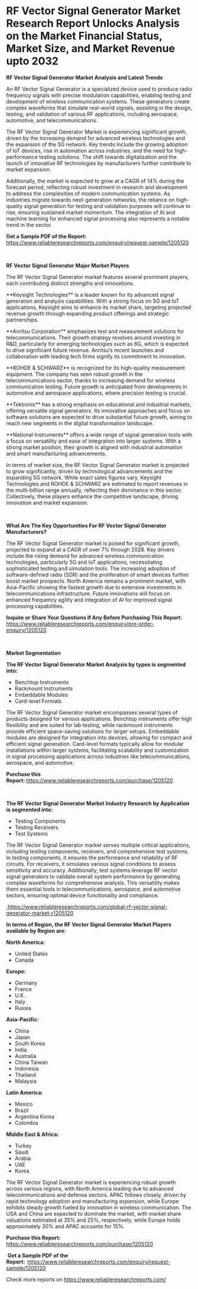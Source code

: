 <p><h1>RF Vector Signal Generator Market Research Report Unlocks Analysis on the Market Financial Status, Market Size, and Market Revenue upto 2032</h1></p><p><strong>RF Vector Signal Generator Market Analysis and Latest Trends</strong></p>
<p><p>An RF Vector Signal Generator is a specialized device used to produce radio frequency signals with precise modulation capabilities, enabling testing and development of wireless communication systems. These generators create complex waveforms that simulate real-world signals, assisting in the design, testing, and validation of various RF applications, including aerospace, automotive, and telecommunications.</p><p>The RF Vector Signal Generator Market is experiencing significant growth, driven by the increasing demand for advanced wireless technologies and the expansion of the 5G network. Key trends include the growing adoption of IoT devices, rise in automation across industries, and the need for high-performance testing solutions. The shift towards digitalization and the launch of innovative RF technologies by manufacturers further contribute to market expansion.</p><p>Additionally, the market is expected to grow at a CAGR of 14% during the forecast period, reflecting robust investment in research and development to address the complexities of modern communication systems. As industries migrate towards next-generation networks, the reliance on high-quality signal generation for testing and validation purposes will continue to rise, ensuring sustained market momentum. The integration of AI and machine learning for enhanced signal processing also represents a notable trend in the sector.</p></p>
<p><strong>Get a Sample PDF of the Report:&nbsp;</strong> <a href="https://www.reliableresearchreports.com/enquiry/request-sample/1205120?utm_campaign=2797&utm_medium=2&utm_source=Github&utm_content=ia&utm_term=10042025&utm_id=rf-vector-signal-generator">https://www.reliableresearchreports.com/enquiry/request-sample/1205120</a></p>
<p>&nbsp;</p>
<p><strong>RF Vector Signal Generator Major Market Players</strong></p>
<p><p>The RF Vector Signal Generator market features several prominent players, each contributing distinct strengths and innovations. </p><p>**Keysight Technologies** is a leader known for its advanced signal generation and analysis capabilities. With a strong focus on 5G and IoT applications, Keysight aims to enhance its market share, targeting projected revenue growth through expanding product offerings and strategic partnerships. </p><p>**Anritsu Corporation** emphasizes test and measurement solutions for telecommunications. Their growth strategy revolves around investing in R&D, particularly for emerging technologies such as 6G, which is expected to drive significant future revenue. Anritsu’s recent launches and collaboration with leading tech firms signify its commitment to innovation.</p><p>**ROHDE & SCHWARZ** is recognized for its high-quality measurement equipment. The company has seen robust growth in the telecommunications sector, thanks to increasing demand for wireless communication testing. Future growth is anticipated from developments in automotive and aerospace applications, where precision testing is crucial.</p><p>**Tektronix** has a strong emphasis on educational and industrial markets, offering versatile signal generators. Its innovative approaches and focus on software solutions are expected to drive substantial future growth, aiming to reach new segments in the digital transformation landscape.</p><p>**National Instruments** offers a wide range of signal generation tools with a focus on versatility and ease of integration into larger systems. With a strong market position, their growth is aligned with industrial automation and smart manufacturing advancements.</p><p>In terms of market size, the RF Vector Signal Generator market is projected to grow significantly, driven by technological advancements and the expanding 5G network. While exact sales figures vary, Keysight Technologies and ROHDE & SCHWARZ are estimated to report revenues in the multi-billion range annually, reflecting their dominance in this sector. Collectively, these players enhance the competitive landscape, driving innovation and market expansion.</p></p>
<p>&nbsp;</p>
<p><strong>What Are The Key Opportunities For RF Vector Signal Generator Manufacturers?</strong></p>
<p><p>The RF Vector Signal Generator market is poised for significant growth, projected to expand at a CAGR of over 7% through 2028. Key drivers include the rising demand for advanced wireless communication technologies, particularly 5G and IoT applications, necessitating sophisticated testing and simulation tools. The increasing adoption of software-defined radio (SDR) and the proliferation of smart devices further boost market prospects. North America remains a prominent market, with Asia-Pacific showing the fastest growth due to extensive investments in telecommunications infrastructure. Future innovations will focus on enhanced frequency agility and integration of AI for improved signal processing capabilities.</p></p>
<p><strong>Inquire or Share Your Questions If Any Before Purchasing This Report:</strong> <a href="https://www.reliableresearchreports.com/enquiry/pre-order-enquiry/1205120?utm_campaign=2797&utm_medium=2&utm_source=Github&utm_content=ia&utm_term=10042025&utm_id=rf-vector-signal-generator">https://www.reliableresearchreports.com/enquiry/pre-order-enquiry/1205120</a></p>
<p>&nbsp;</p>
<p><strong>Market Segmentation</strong></p>
<p><strong>The RF Vector Signal Generator Market Analysis by types is segmented into:</strong></p>
<p><ul><li>Benchtop Instruments</li><li>Rackmount Instruments</li><li>Embeddable Modules</li><li>Card-level Formats</li></ul></p>
<p><p>The RF Vector Signal Generator market encompasses several types of products designed for various applications. Benchtop instruments offer high flexibility and are suited for lab testing, while rackmount instruments provide efficient space-saving solutions for larger setups. Embeddable modules are designed for integration into devices, allowing for compact and efficient signal generation. Card-level formats typically allow for modular installations within larger systems, facilitating scalability and customization in signal processing applications across industries like telecommunications, aerospace, and automotive.</p></p>
<p><strong>Purchase this Report:&nbsp;</strong><a href="https://www.reliableresearchreports.com/purchase/1205120?utm_campaign=2797&utm_medium=2&utm_source=Github&utm_content=ia&utm_term=10042025&utm_id=rf-vector-signal-generator">https://www.reliableresearchreports.com/purchase/1205120</a></p>
<p>&nbsp;</p>
<p><strong>The RF Vector Signal Generator Market Industry Research by Application is segmented into:</strong></p>
<p><ul><li>Testing Components</li><li>Testing Receivers</li><li>Test Systems</li></ul></p>
<p><p>The RF Vector Signal Generator market serves multiple critical applications, including testing components, receivers, and comprehensive test systems. In testing components, it ensures the performance and reliability of RF circuits. For receivers, it simulates various signal conditions to assess sensitivity and accuracy. Additionally, test systems leverage RF vector signal generators to validate overall system performance by generating complex waveforms for comprehensive analysis. This versatility makes them essential tools in telecommunications, aerospace, and automotive sectors, ensuring optimal device functionality and compliance.</p></p>
<p><a href="https://www.reliableresearchreports.com/global-rf-vector-signal-generator-market-r1205120?utm_campaign=2797&utm_medium=2&utm_source=Github&utm_content=ia&utm_term=10042025&utm_id=rf-vector-signal-generator">&nbsp;https://www.reliableresearchreports.com/global-rf-vector-signal-generator-market-r1205120</a></p>
<p><strong>In terms of Region, the RF Vector Signal Generator Market Players available by Region are:</strong></p>
<p>
    <p> <strong> North America: </strong>
        <ul>
            <li>United States</li>
            <li>Canada</li>
        </ul>
        </p> 
    <p> <strong> Europe: </strong>
        <ul>
            <li>Germany</li>
            <li>France</li>
            <li>U.K.</li>
            <li>Italy</li>
            <li>Russia</li>
        </ul>
        </p> 
    <p> <strong> Asia-Pacific: </strong>
        <ul>
            <li>China</li>
            <li>Japan</li>
            <li>South Korea</li>
            <li>India</li>
            <li>Australia</li>
            <li>China Taiwan</li>
            <li>Indonesia</li>
            <li>Thailand</li>
            <li>Malaysia</li>
        </ul>
        </p> 
    <p> <strong> Latin America: </strong>
        <ul>
            <li>Mexico</li>
            <li>Brazil</li>
            <li>Argentina Korea</li>
            <li>Colombia</li>
        </ul>
        </p> 
    <p> <strong> Middle East & Africa: </strong>
        <ul>
            <li>Turkey</li>
            <li>Saudi</li>
            <li>Arabia</li>
            <li>UAE</li>
            <li>Korea</li>
        </ul>
    </p>
    </p>
<p><p>The RF Vector Signal Generator market is experiencing robust growth across various regions, with North America leading due to advanced telecommunications and defense sectors. APAC follows closely, driven by rapid technology adoption and manufacturing expansion, while Europe exhibits steady growth fueled by innovation in wireless communication. The USA and China are expected to dominate the market, with market share valuations estimated at 35% and 25%, respectively, while Europe holds approximately 20% and APAC accounts for 15%.</p></p>
<p><strong>Purchase this Report: </strong><a href="https://www.reliableresearchreports.com/purchase/1205120?utm_campaign=2797&utm_medium=2&utm_source=Github&utm_content=ia&utm_term=10042025&utm_id=rf-vector-signal-generator">https://www.reliableresearchreports.com/purchase/1205120</a></p>
<p>&nbsp;<strong>Get a Sample PDF of the Report:&nbsp;&nbsp;</strong><a href="https://www.reliableresearchreports.com/enquiry/request-sample/1205120?utm_campaign=2797&utm_medium=2&utm_source=Github&utm_content=ia&utm_term=10042025&utm_id=rf-vector-signal-generator">https://www.reliableresearchreports.com/enquiry/request-sample/1205120</a></p>
<p><strong></strong></p>
<p>Check more reports on <a href="https://www.reliableresearchreports.com/?utm_campaign=2797&utm_medium=2&utm_source=Github&utm_content=ia&utm_term=10042025&utm_id=rf-vector-signal-generator">https://www.reliableresearchreports.com/</a></p>